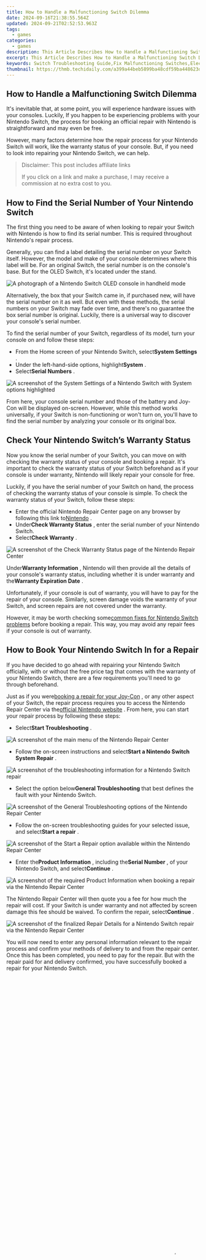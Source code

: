 ```yaml
---
title: How to Handle a Malfunctioning Switch Dilemma
date: 2024-09-16T21:38:55.564Z
updated: 2024-09-21T02:52:53.963Z
tags:
  - games
categories:
  - games
description: This Article Describes How to Handle a Malfunctioning Switch Dilemma
excerpt: This Article Describes How to Handle a Malfunctioning Switch Dilemma
keywords: Switch Troubleshooting Guide,Fix Malfunctioning Switches,Electrical Switch Repair Tips,Resolve Switch Issues Quickly,Dealing with Faulty Switches,Handling Switch Failures,Effective Switch Fix Strategies
thumbnail: https://thmb.techidaily.com/a399a44beb5899ba48cdf59ba448623d828236f52b18cfdee70ac40508a6e091.jpg
---
```


## How to Handle a Malfunctioning Switch Dilemma

 It's inevitable that, at some point, you will experience hardware issues with your consoles. Luckily, If you happen to be experiencing problems with your Nintendo Switch, the process for booking an official repair with Nintendo is straightforward and may even be free.

 However, many factors determine how the repair process for your Nintendo Switch will work, like the warranty status of your console. But, if you need to look into repairing your Nintendo Switch, we can help.

>  Disclaimer: This post includes affiliate links
>
>  If you click on a link and make a purchase, I may receive a commission at no extra cost to you.
>

## How to Find the Serial Number of Your Nintendo Switch

 The first thing you need to be aware of when looking to repair your Switch with Nintendo is how to find its serial number. This is required throughout Nintendo's repair process.

 Generally, you can find a label detailing the serial number on your Switch itself. However, the model and make of your console determines where this label will be. For an original Switch, the serial number is on the console's base. But for the OLED Switch, it's located under the stand.

![A photograph of a Nintendo Switch OLED console in handheld mode](https://static1.makeuseofimages.com/wordpress/wp-content/uploads/2023/04/nintendo-switch-oled.jpg)

 Alternatively, the box that your Switch came in, if purchased new, will have the serial number on it as well. But even with these methods, the serial numbers on your Switch may fade over time, and there's no guarantee the box serial number is original. Luckily, there is a universal way to discover your console's serial number.

 To find the serial number of your Switch, regardless of its model, turn your console on and follow these steps:

* From the Home screen of your Nintendo Switch, select**System Settings** .
* Under the left-hand-side options, highlight**System** .
* Select**Serial Numbers** .

![A screenshot of the System Settings of a Nintendo Switch with System options highlighted](https://static1.makeuseofimages.com/wordpress/wp-content/uploads/2023/10/2023101011401400-57b4628d2267231d57e0fc1078c0596d.jpg)

 From here, your console serial number and those of the battery and Joy-Con will be displayed on-screen. However, while this method works universally, if your Switch is non-functioning or won't turn on, you'll have to find the serial number by analyzing your console or its original box.

## Check Your Nintendo Switch’s Warranty Status

 Now you know the serial number of your Switch, you can move on with checking the warranty status of your console and booking a repair. It's important to check the warranty status of your Switch beforehand as if your console is under warranty, Nintendo will likely repair your console for free.

 Luckily, if you have the serial number of your Switch on hand, the process of checking the warranty status of your console is simple. To check the warranty status of your Switch, follow these steps:

* Enter the official Nintendo Repair Center page on any browser by following this link to[Nintendo](https://repair.nintendo.com/cc/ntndcpWarrantyStatus.html?lang=en) .
* Under**Check Warranty Status** , enter the serial number of your Nintendo Switch.
* Select**Check Warranty** .

![A screenshot of the Check Warranty Status page of the Nintendo Repair Center](https://static1.makeuseofimages.com/wordpress/wp-content/uploads/2023/10/screenshot-3058.jpg)

 Under**Warranty Information** , Nintendo will then provide all the details of your console's warranty status, including whether it is under warranty and the**Warranty Expiration Date** .

 Unfortunately, if your console is out of warranty, you will have to pay for the repair of your console. Similarly, screen damage voids the warranty of your Switch, and screen repairs are not covered under the warranty.

 However, it may be worth checking some[common fixes for Nintendo Switch problems](https://www.makeuseof.com/fix-nintendo-switch-problems/) before booking a repair. This way, you may avoid any repair fees if your console is out of warranty.

## How to Book Your Nintendo Switch In for a Repair

 If you have decided to go ahead with repairing your Nintendo Switch officially, with or without the free price tag that comes with the warranty of your Nintendo Switch, there are a few requirements you'll need to go through beforehand.

 Just as if you were[booking a repair for your Joy-Con](https://www.makeuseof.com/how-to-send-joy-cons-off-for-free-repair/) , or any other aspect of your Switch, the repair process requires you to access the Nintendo Repair Center via the[official Nintendo website](https://repair.nintendo.com/cc/cpSignIn.html?) . From here, you can start your repair process by following these steps:

* Select**Start Troubleshooting** .

![A screenshot of the main menu of the Nintendo Repair Center](https://static1.makeuseofimages.com/wordpress/wp-content/uploads/2023/10/screenshot-3061.jpg)

* Follow the on-screen instructions and select**Start a Nintendo Switch System Repair** .

![A screenshot of the troubleshooting information for a Nintendo Switch repair](https://static1.makeuseofimages.com/wordpress/wp-content/uploads/2023/10/screenshot-3064.jpg)

* Select the option below**General Troubleshooting** that best defines the fault with your Nintendo Switch.

![A screenshot of the General Troubleshooting options of the Nintendo Repair Center](https://static1.makeuseofimages.com/wordpress/wp-content/uploads/2023/10/screenshot-3067.jpg)

* Follow the on-screen troubleshooting guides for your selected issue, and select**Start a repair** .

![A screenshot of the Start a Repair option available within the Nintendo Repair Center](https://static1.makeuseofimages.com/wordpress/wp-content/uploads/2023/10/screenshot-3070.jpg)

* Enter the**Product Information** , including the**Serial Number** , of your Nintendo Switch, and select**Continue** .

![A screenshot of the required Product Information when booking a repair via the Nintendo Repair Center](https://static1.makeuseofimages.com/wordpress/wp-content/uploads/2023/10/screenshot-3079.jpg)

 The Nintendo Repair Center will then quote you a fee for how much the repair will cost. If your Switch is under warranty and not affected by screen damage this fee should be waived. To confirm the repair, select**Continue** .

![A screenshot of the finalized Repair Details for a Nintendo Switch repair via the Nintendo Repair Center](https://static1.makeuseofimages.com/wordpress/wp-content/uploads/2023/10/screenshot-3082.jpg)

 You will now need to enter any personal information relevant to the repair process and confirm your methods of delivery to and from the repair center. Once this has been completed, you need to pay for the repair. But with the repair paid for and delivery confirmed, you have successfully booked a repair for your Nintendo Switch.

<!-- affiliate ads begin -->
<span id="2135472">
					<video width="864" height="1536" style="cursor:pointer"
           poster="//a.impactradius-go.com/display-clicktoplayimage/2135472.png"
           onclick="if(!this.playClicked){this.play();this.setAttribute('controls',true);this.playClicked=true;}">
	   <source src="//a.impactradius-go.com/display-ad/18498-2135472">
	   <img src="//a.impactradius-go.com/display-clicktoplayimage/2135472.png" style="border: none; height: 100%; width: 100%; object-fit: contain">
	</video>
	<div style="width:540px;text-align:center"><a href="javascript:window.open(decodeURIComponent('https%3A%2F%2Funicoeye.pxf.io%2Fc%2F5597632%2F2135472%2F18498'), '_blank');void(0);">Click here</a></div>
</span>
<img height="0" width="0" src="https://imp.pxf.io/i/5597632/2135472/18498" style="position:absolute;visibility:hidden;" border="0" />
<!-- affiliate ads end -->

## Repair Your Nintendo Switch in the Most Effective Way Possible

 By following the official steps outlined by the Nintendo Repair Center, you can guarantee that you are focusing the repair process for your Switch on your exact requirements. And with Nintendo accommodating the wavering of fees automatically, if your console is under warranty, you may even receive a price reduction.

 While the repair form may be quite long and exact, by selecting your preferred delivery methods and time frame, you can hone the process to be the most effective means for you. And this makes the headache of repairing broken hardware all the easier.

<ins class="adsbygoogle"
     style="display:block"
     data-ad-format="autorelaxed"
     data-ad-client="ca-pub-7571918770474297"
     data-ad-slot="1223367746"></ins>

<ins class="adsbygoogle"
     style="display:block"
     data-ad-client="ca-pub-7571918770474297"
     data-ad-slot="8358498916"
     data-ad-format="auto"
     data-full-width-responsive="true"></ins>

<span class="atpl-alsoreadstyle">Also read:</span>
<div><ul>
<li><a href="https://screen-sharing-recording.techidaily.com/updated-2024-approved-decoding-durecorder-features-and-user-guide-review/"><u>[Updated] 2024 Approved Decoding DuRecorder Features and User Guide Review</u></a></li>
<li><a href="https://on-screen-recording.techidaily.com/2024-approved-alternate-avenues-10-great-games-like-gta-v/"><u>2024 Approved Alternate Avenues 10 Great Games Like GTA V</u></a></li>
<li><a href="https://games-able.techidaily.com/digital-detox-for-gamers-prioritizing-well-being/"><u>Digital Detox for Gamers: Prioritizing Well-Being</u></a></li>
<li><a href="https://games-able.techidaily.com/from-one-to-many-languages-rom-patch-application/"><u>From One to Many Languages: ROM Patch Application</u></a></li>
<li><a href="https://screen-mirror.techidaily.com/guide-to-mirror-your-motorola-g54-5g-to-other-android-devices-drfone-by-drfone-android/"><u>Guide to Mirror Your Motorola G54 5G to Other Android devices | Dr.fone</u></a></li>
<li><a href="https://facebook.techidaily.com/hacking-for-justice-pal-activist-efforts-impact-fb-store-scores/"><u>Hacking for Justice? Pal-Activist Efforts Impact FB Store Scores</u></a></li>
<li><a href="https://activate-lock.techidaily.com/how-to-fix-icloud-lock-from-your-apple-iphone-se-and-ipad-by-drfone-ios/"><u>How to fix iCloud lock from your Apple iPhone SE and iPad</u></a></li>
<li><a href="https://android-unlock.techidaily.com/in-2024-how-to-show-wi-fi-password-on-lava-yuva-3-pro-by-drfone-android/"><u>In 2024, How to Show Wi-Fi Password on Lava Yuva 3 Pro</u></a></li>
<li><a href="https://extra-skills.techidaily.com/in-2024-lens-based-enlightenment-guide-to-editing-brilliance/"><u>In 2024, Lens-Based Enlightenment Guide to Editing Brilliance</u></a></li>
<li><a href="https://games-able.techidaily.com/integrating-sony-gaming-sessions-into-switch-playtime/"><u>Integrating Sony Gaming Sessions Into Switch Playtime</u></a></li>
<li><a href="https://win-blog.techidaily.com/problem-solved-restoring-communication-with-diablo-iii-game-host/"><u>Problem Solved! Restoring Communication with Diablo III Game Host</u></a></li>
<li><a href="https://games-able.techidaily.com/shield-your-realm-from-the-hacking-onslaugmt/"><u>Shield Your Realm From the Hacking Onslaugmt</u></a></li>
<li><a href="https://games-able.techidaily.com/sonys-seasonal-blowout-the-game-changer-list/"><u>Sony's Seasonal Blowout – The Game Changer List</u></a></li>
<li><a href="https://games-able.techidaily.com/the-next-frontier-of-game-play-ifas-exciting-revelations/"><u>The Next Frontier of Game Play: IFA's Exciting Revelations</u></a></li>
<li><a href="https://android-pokemon-go.techidaily.com/ways-to-trade-pokemon-go-from-far-away-on-infinix-hot-40-drfone-by-drfone-virtual-android/"><u>Ways to trade pokemon go from far away On Infinix Hot 40? | Dr.fone</u></a></li>
</ul></div>

